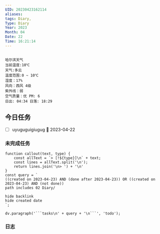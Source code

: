 ```yaml
---
UID: 20230423162114
aliases: 
tags: Diary,
Type: Diary
Year: 2023
Month: 04
Date: 22
Time: 16:21:14
---
```

```
 
哈尔滨天气
当前温度:10℃
天气:多云
温度范围:0 ~ 10℃
湿度：17%
风向：西风 4级
紫外线：弱
空气质量：优 PM: 6
日出: 04:34 日落: 18:29
```

## 今日任务

- [ ] uyuguguigiugug 📅 2023-04-22


### 未完成任务

```dataviewjs
function callout(text, type) {
    const allText = `> [!${type}]\n` + text;
    const lines = allText.split('\n');
    return lines.join('\n> ') + '\n'
}
const query = `
((created on 2023-04-23) AND (done after 2023-04-23)) OR ((created on 2023-04-23) AND (not done))
path includes 02 Diary/

hide backlink
hide created date
`;

dv.paragraph('```tasks\n' + query + '\n```', 'todo');
```

### 日志
